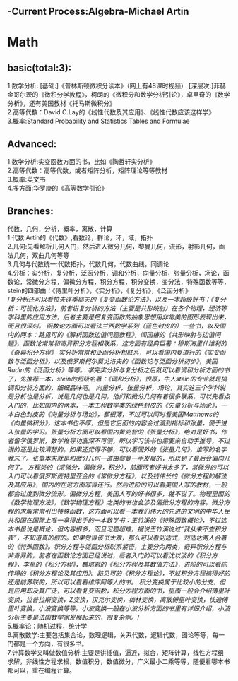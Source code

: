 ## -Current Process:Algebra-Michael Artin
# Math
## basic(total:3):
1.数学分析: [基础:]《普林斯顿微积分读本》（网上有48课时视频）
[深层次:]菲赫金哥尔茨的《微积分学教程》，柯朗的《微积分和数学分析引论》，卓里奇的《数学分析》，还有美国教材《托马斯微积分》<br>
2.高等代数：David C.Lay的《线性代数及其应用》、《线性代数应该这样学》<br>
3.概率:Standard Probability and Statistics Tables and Formulae<br>
## Advanced:
1.数学分析:实变函数方面的书，比如《陶哲轩实分析》<br>
2.高等代数：高等代数，或者矩阵分析，矩阵理论等等教材<br>
3.概率:英文书<br>
4.多方面:华罗庚的《高等数学引论》
## Branches:
代数，几何，分析，概率，离散，计算<br>
1.代数:Artin的《代数》,看数论，群论，环，域，拓扑<br>
2.几何:先看解析几何入门，然后进入微分几何，黎曼几何，流形，射影几何，画法几何，双曲几何等等<br>
3.几何与代数统一:代数拓扑，代数几何，代数曲线，同调论<br>
4.分析：实分析，复分析，泛函分析，调和分析，向量分析，张量分析，场论，函数论，常微分方程，偏微分方程，积分方程，积分变换，变分法，特殊函数等等，stein的四部曲：《傅里叶分析》，《实分析》，《复分析》，《泛函分析》<br>
/*复分析还可以看拉夫连季耶夫的《复变函数论方法》，以及一本超级好书：《复分析：可视化方法》，前者讲复分析的方法（主要是共形映射）在各个物理，经济等学科里的应用方法，后者主要是把复变函数的抽象思想用非常美的图形表现出来，而且很深刻。
函数论方面可以看法兰西数学系列（蓝色封皮的）一些书，以及国内的两本：路见可的《解析函数边值问题教程》，闻国椿的《共形映射与边值问题》，函数论常常和奇异积分方程相联系，这方面有经典巨著：穆斯海里什维利的《奇异积分方程》
实分析常常和泛函分析相联系，可以看国内夏道行的《实变函数与泛函分析》，以及俄罗斯柯尔莫戈洛夫的《函数论与泛函分析初步》，美国Rudin的《泛函分析》等等。 
学完实分析与复分析之后就可以看调和分析方面的书了，先推荐一本，stein的超级名著：《调和分析》，很厚，牛人stein的专业就是搞调和分析方面的，细细品味吧。 
向量分析，张量分析，场论，其实这三个学科说是分析也是分析，说是几何也是几何，他们和微分几何有着很多联系，可以先看点入门的，比如国内的两本，一本工程数学类的绿色封皮的《矢量分析与场论》，一本白色封皮的《向量分析与场论》，都很薄，不过可以同时看美国Matthews的《向量微积分》，这本书也不厚，但是它后面的内容会过渡到指标和张量，便于进入张量的学习。张量分析方面可以看国内黄克智的《张量分析》，绝对是好书，作者留学俄罗斯，数学推导功底深不可测，所以学习该书也需要亲自动手推导，不过讲的还是比较清楚的。如果还觉得不够，可以看国外的《张量几何》，谁写的名字我忘了。张量本来就是和微分几何一道由黎曼一手发展的，所以到了最后会偏向几何了。
方程类的（常微分，偏微分，积分），前面两者好书太多了，常微分的可以入门可以看俄罗斯庞特里亚金的《常微分方程》，以及钱伟长的《微分方程的解法及其应用》，国内的在这方面写得还行。然后进阶的可以看美国人写的教材，一般都会过度到微分流形。偏微分方程，美国人写的好书很多，就不说了。物理里面的《数学物理方法》，《数学物理方程》之类的书也会涉及偏微分方程的内容。微分方程的求解常常引出特殊函数，这方面可以看一本我们伟大的先进的文明的中华人民共和国在国际上唯一拿得出手的一本数学书：王竹溪的《特殊函数概论》，不过这本书虽说是概论，但内容很多，而且习题超难，据说王竹溪说过“我从来不查积分表”，不知道真的假的。如果觉得该书太难，那么可以看刘适式，刘适达两人合著的《特殊函数》。积分方程与泛函分析联系紧密，主要分为两类，奇异积分方程与非奇异的，前者在函数论方面已经说过，后者入门的可以看沈以淡的《积分方程》，李星的《积分方程》，魏培君的《积分方程及其数值方法》，进阶的可以看陈传璋的《积分方程论及其应用》。路见可的《积分方程论》，不过积分方程搞得好的还是前苏联的，所以可以看看维库阿等人的书。
积分变换属于比较小的分支，但是应用却及其广泛，可以看复变函数，积分方程方面的书，里面一般会介绍傅里叶变换，拉普拉斯变换，Z变换，汉克尔变换，梅林变换，离散傅里叶变换，快速傅里叶变换，小波变换等等。小波变换一般在小波分析方面的书里有详细介绍，小波分析主要是法国数学家发展起来的，很复杂啊。*/<br>
5.概率论：随机过程，统计学<br>
6.离散数学:主要包括集合论，数理逻辑，关系代数，逻辑代数，图论等等，每一门都是一个方向，有很多书。 <br>
7.计算数学又叫做数值分析:主要是讲插值，逼近，拟合，矩阵计算，线性方程组求解，非线性方程求根，数值积分，数值微分，广义最小二乘等等，随便看哪本书都可以，重在编程计算。
